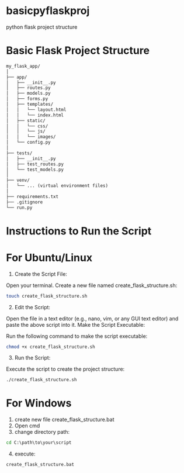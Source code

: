 # basicpyflaskproj
python flask project structure

# Basic Flask Project Structure
```markdown
my_flask_app/
│
├── app/
│   ├── __init__.py
│   ├── routes.py
│   ├── models.py
│   ├── forms.py
│   ├── templates/
│   │   └── layout.html
│   │   └── index.html
│   ├── static/
│   │   └── css/
│   │   └── js/
│   │   └── images/
│   └── config.py
│
├── tests/
│   ├── __init__.py
│   ├── test_routes.py
│   └── test_models.py
│
├── venv/
│   └── ... (virtual environment files)
│
├── requirements.txt
├── .gitignore
└── run.py
```

# Instructions to Run the Script
# For Ubuntu/Linux
1. Create the Script File:

Open your terminal.
Create a new file named create_flask_structure.sh:
```bash
touch create_flask_structure.sh
```

2. Edit the Script:

Open the file in a text editor (e.g., nano, vim, or any GUI text editor) and paste the above script into it.
Make the Script Executable:

Run the following command to make the script executable:
```bash
chmod +x create_flask_structure.sh
```

3. Run the Script:

Execute the script to create the project structure:
```bash
./create_flask_structure.sh
```


# For Windows
1. create new file create_flask_structure.bat
2. Open cmd
3. change directory path: 
```bat
cd C:\path\to\your\script
```
4. execute: 
```bat
create_flask_structure.bat
```